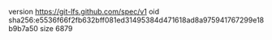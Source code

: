 version https://git-lfs.github.com/spec/v1
oid sha256:e5536f66f2fb632bff081ed31495384d471618ad8a975941767299e18b9b7a50
size 6879
